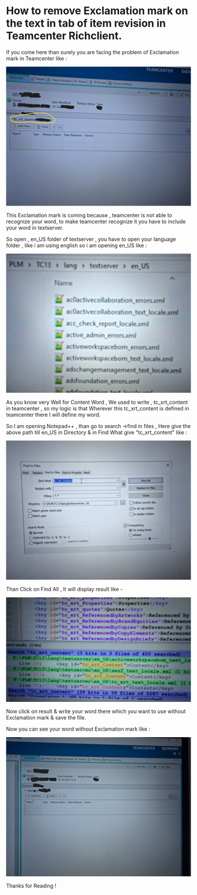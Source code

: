 # How to remove Exclamation mark on the text in tab of item revision in Teamcenter Richclient.

If you come here than surely you are facing the problem of Exclamation mark in Teamcenter like :

<img src="../images/21_7_25_4_before.JPG" alt="Exclamation Mark" width="600"/>

This Exclamation mark is coming because , teamcenter is not able to recognize your word, to make teamcenter recognize it you have to include your word in textserver.

So open , en_US folder of textserver , you have to open your language folder , like i am using english so i am opening en_US like :

<img src="../images/21_7_25_1.JPG" alt="Folder Path" width="600"/>

As you know very Well for Content Word , We used to write , tc_xrt_content in teamcenter , so my logic is that Wherever this tc_xrt_content is defined in teamcenter there I will define my word.

So I am opening Notepad++ , than go to search ->find in files , Here give the above path till en_US in Directory & in Find What give "tc_xrt_content" like :

<img src="../images/21_7_25_2.JPG" alt="Search" width="600"/>

Than Click on Find All , It will display result like -

<img src="../images/21_7_25_3.JPG" alt="Result" width="600"/>

Now click on result & write your word there which you want to use without Exclamation mark & save the file.

Now you can see your word without Exclamation mark like :

<img src="../images/21_7_25_5_After.JPG" alt="Exclamation Mark" width="600"/>

Thanks for Reading !
